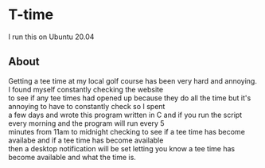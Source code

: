 # T-time

I run this on Ubuntu 20.04

## About

Getting a tee time at my local golf course has been very hard and annoying. I found myself constantly checking the website <br>
to see if any tee times had opened up because they do all the time but it's annoying to have to constantly check so I spent <br>
a few days and wrote this program written in C and if you run the script every morning and the program will run every 5 <br>
minutes from 11am to midnight checking to see if a tee time has become availabe and if a tee time has become available <br>
then a desktop notification will be set letting you know a tee time has become available and what the time is. <br>
